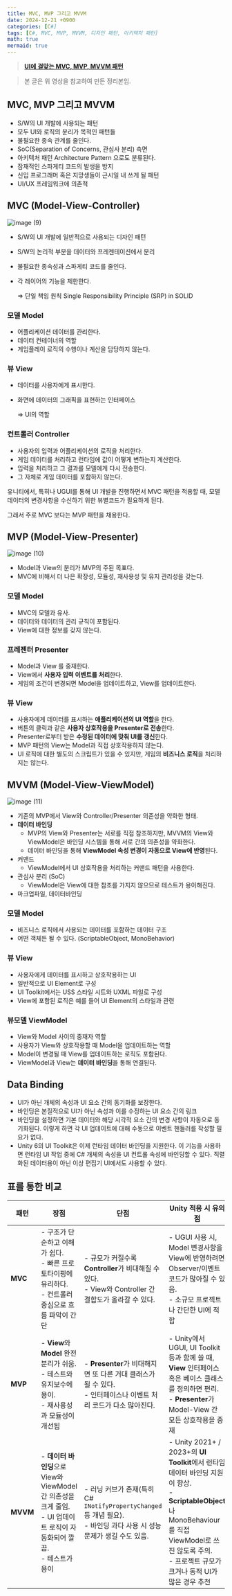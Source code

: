 ```yaml
---
title: MVC, MVP 그리고 MVVM
date: 2024-12-21 +0900
categories: [C#]
tags: [C#, MVC, MVP, MVVM, 디자인 패턴, 아키텍처 패턴]
math: true
mermaid: true
---
```


> [**UI에 걸맞는 MVC, MVP, MVVM 패턴**](https://youtu.be/fxlYxhhf83s?si=t_kaKGxbIwD2Puql)

> 본 글은 위 영상을 참고하여 만든 정리본임.

## MVC, MVP 그리고 MVVM

- S/W의 UI 개발에 사용되는 패턴
- 모두 UI와 로직의 분리가 목적인 패턴들
- 불필요한 종속 관계를 줄인다.
- SoC(Separation of Concerns, 관심사 분리) 측면
- 아키텍처 패턴 Architecture Pattern 으로도 분류된다.
- 잠재적인 스파게티 코드의 발생을 방지
- 신입 프로그래머 혹은 지망생들이 근시일 내 쓰게 될 패턴
- UI/UX 프레임워크에 의존적

## MVC (Model-View-Controller)

![image (9)](https://github.com/user-attachments/assets/cd3d0f30-9a63-4229-940c-1f63d6122ca8)

- S/W의 UI 개발에 일반적으로 사용되는 디자인 패턴
- S/W의 논리적 부분을 데이터와 프레젠테이션에서 분리
- 불필요한 종속성과 스파게티 코드를 줄인다.
- 각 레이어의 기능을 제한한다.
    
    ⇒ 단일 책임 원칙 Single Responsibility Principle (SRP) in SOLID
    

### 모델 Model

- 어플리케이션 데이터를 관리한다.
- 데이터 컨테이너의 역할
- 게임플레이 로직의 수행이나 계산을 담당하지 않는다.

### 뷰 View

- 데이터를 사용자에게 표시한다.
- 화면에 데이터의 그래픽을 표현하는 인터페이스
    
    ⇒ UI의 역할
    

### 컨트롤러 Controller

- 사용자의 입력과 어플리케이션의 로직을 처리한다.
- 게임 데이터를 처리하고 런타임에 값이 어떻게 변하는지 계산한다.
- 입력을 처리하고 그 결과를 모델에게 다시 전송한다.
- 그 자체로 게임 데이터를 포함하지 않는다.

유니티에서, 특히나 UGUI를 통해 UI 개발을 진행하면서 MVC 패턴을 적용할 때, 모델 데이터의 변경사항을 수신하기 위한 뷰별코드가 필요하게 된다.

그래서 주로 MVC 보다는 MVP 패턴을 채용한다.

## MVP (Model-View-Presenter)

![image (10)](https://github.com/user-attachments/assets/605f7c5d-6a15-4aac-ad74-1d3b7c5f4846)

- Model과 View의 분리가 MVP의 주된 목표다.
- MVC에 비해서 더 나은 확장성, 모듈성, 재사용성 및 유지 관리성을 갖는다.

### 모델 Model

- MVC의 모델과 유사.
- 데이터와 데이터의 관리 규칙이 포함된다.
- View에 대한 정보를 갖지 않는다.

### 프레젠터 Presenter

- Model과 View 를 중재한다.
- View에서 **사용자 입력 이벤트를 처리**한다.
- 게임의 조건이 변경되면 Model을 업데이트하고, View를 업데이트한다.

### 뷰 View

- 사용자에게 데이터를 표시하는 **애플리케이션의 UI 역할**을 한다.
- 버튼의 클릭과 같은 **사용자 상호작용을 Presenter로 전송**한다.
- Presenter로부터 받은 **수정된 데이터에 맞춰 UI를 갱신**한다.
- MVP 패턴의 View는 Model과 직접 상호작용하지 않는다.
- UI 로직에 대한 별도의 스크립트가 있을 수 있지만, 게임의 **비즈니스 로직**을 처리하지는 않는다.

## MVVM (Model-View-ViewModel)

![image (11)](https://github.com/user-attachments/assets/bb6b39dc-07ef-46ed-be39-90b2d6547f1f)

- 기존의 MVP에서 View와 Controller/Presenter 의존성을 약화한 형태.
- **데이터 바인딩**
    - MVP의 View와 Presenter는 서로를 직접 참조하지만, MVVM의 View와 ViewModel은 바인딩 시스템을 통해 서로 간의 의존성을 약화한다.
    - 데이터 바인딩을 통해 **ViewModel 속성 변경이 자동으로 View에 반영**된다.
- 커맨드
    - ViewModel에서 UI 상호작용을 처리하는 커맨드 패턴을 사용한다.
- 관심사 분리 (SoC)
    - ViewModel은 View에 대한 참조를 가지지 않으므로 테스트가 용이해진다.
- 마크업파일, 데이터바인딩

### 모델 Model

- 비즈니스 로직에서 사용되는 데이터를 포함하는 데이터 구조
- 어떤 객체든 될 수 있다. (ScriptableObject, MonoBehavior)

### 뷰 View

- 사용자에게 데이터를 표시하고 상호작용하는 UI
- 일반적으로 UI Element로 구성
- UI Toolkit에서는 USS 스타일 시트와 UXML 파일로 구성
- View에 포함된 로직은 예를 들어 UI Element의 스타일과 관련

### 뷰모델 ViewModel

- View와 Model 사이의 중재자 역할
- 사용자가 View와 상호작용할 때 Model을 업데이트하는 역할
- Model이 변경될 때 View를 업데이트하는 로직도 포함된다.
- ViewModel과 View는 **데이터 바인딩**을 통해 연결된다.

## Data Binding

- UI가 아닌 개체의 속성과 UI 요소 간의 동기화를 보장한다.
- 바인딩은 본질적으로 UI가 아닌 속성과 이를 수정하는 UI 요소 간의 링크
- 바인딩을 설정하면 기본 데이터와 해당 시각적 요소 간의 변경 사항이 자동으로 동기화된다. 이렇게 하면 각 UI 업데이트에 대해 수동으로 이벤트 핸들러를 작성할 필요가 없다.
- Unity 6의 UI Toolkit은 이제 런타임 데이터 바인딩을 지원한다. 이 기능을 사용하면 런타임 UI 작업 중에 C# 개체의 속성을 UI 컨트롤 속성에 바인딩할 수 있다. 직렬화된 데이터용이 아닌 이상 편집기 UI에서도 사용할 수 있다.

## 표를 통한 비교

| 패턴    | 장점                           | 단점 | Unity 적용 시 유의점 |
| ------- | ------------------------------ | ---- | -------------------- |
| **MVC** | - 구조가 단순하고 이해가 쉽다. <br> - 빠른 프로토타이핑에 유리하다. <br> - 컨트롤러 중심으로 흐름 파악이 간단 | - 규모가 커질수록 **Controller**가 비대해질 수 있다. <br> - View와 Controller 간 결합도가 올라갈 수 있다. | - UGUI 사용 시, Model 변경사항을 View에 반영하려면 Observer/이벤트 코드가 많아질 수 있음. <br> - 소규모 프로젝트나 간단한 UI에 적합 |
| **MVP** | - **View**와 **Model** 완전 분리가 쉬움. <br> - 테스트와 유지보수에 용이. <br> - 재사용성과 모듈성이 개선됨 | - **Presenter**가 비대해지면 또 다른 거대 클래스가 될 수 있다. <br> - 인터페이스나 이벤트 처리 코드가 다소 많아진다. | - Unity에서 UGUI, UI Toolkit 등과 함께 쓸 때, **View** 인터페이스 혹은 베이스 클래스를 정의하면 편리. <br> - **Presenter**가 Model-View 간 모든 상호작용을 중재 |
| **MVVM** | - **데이터 바인딩**으로 View와 ViewModel 간 의존성을 크게 줄임. <br> - UI 업데이트 로직이 자동화되어 깔끔. <br> - 테스트가 용이 | - 러닝 커브가 존재(특히 C# `INotifyPropertyChanged` 등 개념 필요). <br> - 바인딩 과다 사용 시 성능 문제가 생길 수도 있음. | - Unity 2021+ / 2023+의 **UI Toolkit**에서 런타임 데이터 바인딩 지원이 향상. <br> - **ScriptableObject**나 MonoBehaviour를 직접 ViewModel로 쓰진 않도록 주의. <br> - 프로젝트 규모가 크거나 동적 UI가 많은 경우 추천 |
